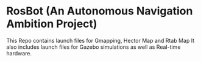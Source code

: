 # RosBot (An Autonomous Navigation Ambition Project)
This Repo contains launch files for Gmapping, Hector Map and Rtab Map 
It also includes launch files for Gazebo simulations as well as Real-time hardware.
